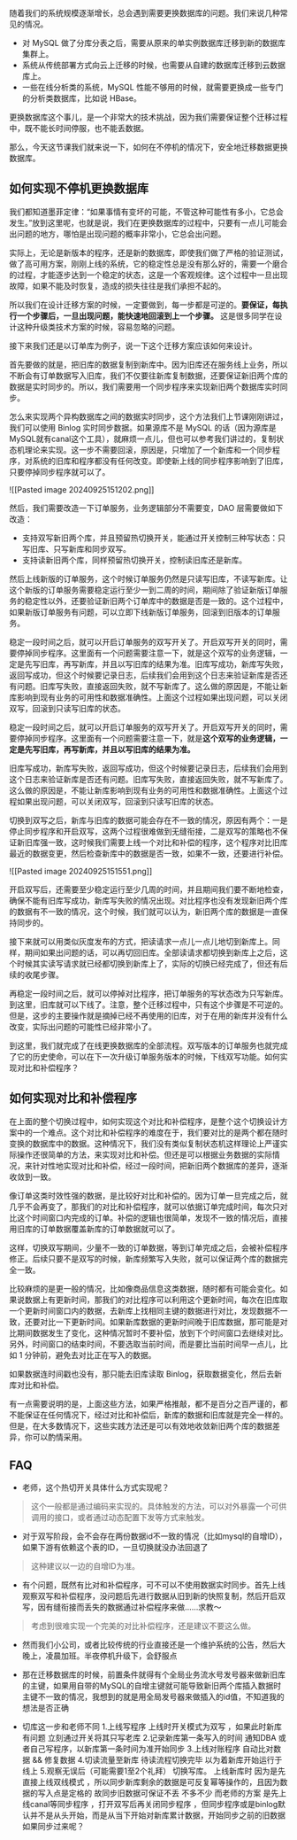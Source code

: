 
随着我们的系统规模逐渐增长，总会遇到需要更换数据库的问题。我们来说几种常见的情况。

- 对 MySQL 做了分库分表之后，需要从原来的单实例数据库迁移到新的数据库集群上。
- 系统从传统部署方式向云上迁移的时候，也需要从自建的数据库迁移到云数据库上。
- 一些在线分析类的系统，MySQL 性能不够用的时候，就需要更换成一些专门的分析类数据库，比如说 HBase。

更换数据库这个事儿，是一个非常大的技术挑战，因为我们需要保证整个迁移过程中，既不能长时间停服，也不能丢数据。

那么，今天这节课我们就来说一下，如何在不停机的情况下，安全地迁移数据更换数据库。

## 如何实现不停机更换数据库

我们都知道墨菲定律：“如果事情有变坏的可能，不管这种可能性有多小，它总会发生。”放到这里呢，也就是说，我们在更换数据库的过程中，只要有一点儿可能会出问题的地方，哪怕是出现问题的概率非常小，它总会出问题。

实际上，无论是新版本的程序，还是新的数据库，即使我们做了严格的验证测试，做了高可用方案，刚刚上线的系统，它的稳定性总是没有那么好的，需要一个磨合的过程，才能逐步达到一个稳定的状态，这是一个客观规律。这个过程中一旦出现故障，如果不能及时恢复，造成的损失往往是我们承担不起的。

所以我们在设计迁移方案的时候，一定要做到，每一步都是可逆的。**要保证，每执行一个步骤后，一旦出现问题，能快速地回滚到上一个步骤。** 这是很多同学在设计这种升级类技术方案的时候，容易忽略的问题。

接下来我们还是以订单库为例子，说一下这个迁移方案应该如何来设计。

首先要做的就是，把旧库的数据复制到新库中。因为旧库还在服务线上业务，所以不断会有订单数据写入旧库，我们不仅要往新库复制数据，还要保证新旧两个库的数据是实时同步的。所以，我们需要用一个同步程序来实现新旧两个数据库实时同步。

怎么来实现两个异构数据库之间的数据实时同步，这个方法我们上节课刚刚讲过，我们可以使用 Binlog 实时同步数据。如果源库不是 MySQL 的话（因为源库是MySQL就有canal这个工具），就麻烦一点儿，但也可以参考我们讲过的，复制状态机理论来实现。这一步不需要回滚，原因是，只增加了一个新库和一个同步程序，对系统的旧库和程序都没有任何改变。即使新上线的同步程序影响到了旧库，只要停掉同步程序就可以了。

![[Pasted image 20240925151202.png]]

然后，我们需要改造一下订单服务，业务逻辑部分不需要变，DAO 层需要做如下改造：

- 支持双写新旧两个库，并且预留热切换开关，能通过开关控制三种写状态：只写旧库、只写新库和同步双写。
- 支持读新旧两个库，同样预留热切换开关，控制读旧库还是新库。

然后上线新版的订单服务，这个时候订单服务仍然是只读写旧库，不读写新库。让这个新版的订单服务需要稳定运行至少一到二周的时间，期间除了验证新版订单服务的稳定性以外，还要验证新旧两个订单库中的数据是否是一致的。这个过程中，如果新版订单服务有问题，可以立即下线新版订单服务，回滚到旧版本的订单服务。

稳定一段时间之后，就可以开启订单服务的双写开关了。开启双写开关的同时，需要停掉同步程序。这里面有一个问题需要注意一下，就是这个双写的业务逻辑，一定是先写旧库，再写新库，并且以写旧库的结果为准。旧库写成功，新库写失败，返回写成功，但这个时候要记录日志，后续我们会用到这个日志来验证新库是否还有问题。旧库写失败，直接返回失败，就不写新库了。这么做的原因是，不能让新库影响到现有业务的可用性和数据准确性。上面这个过程如果出现问题，可以关闭双写，回滚到只读写旧库的状态。

稳定一段时间之后，就可以开启订单服务的双写开关了。开启双写开关的同时，需要停掉同步程序。这里面有一个问题需要注意一下，就是**这个双写的业务逻辑，一定是先写旧库，再写新库，并且以写旧库的结果为准。**

旧库写成功，新库写失败，返回写成功，但这个时候要记录日志，后续我们会用到这个日志来验证新库是否还有问题。旧库写失败，直接返回失败，就不写新库了。这么做的原因是，不能让新库影响到现有业务的可用性和数据准确性。上面这个过程如果出现问题，可以关闭双写，回滚到只读写旧库的状态。

切换到双写之后，新库与旧库的数据可能会存在不一致的情况，原因有两个：一是停止同步程序和开启双写，这两个过程很难做到无缝衔接，二是双写的策略也不保证新旧库强一致，这时候我们需要上线一个对比和补偿的程序，这个程序对比旧库最近的数据变更，然后检查新库中的数据是否一致，如果不一致，还要进行补偿。

![[Pasted image 20240925151551.png]]

开启双写后，还需要至少稳定运行至少几周的时间，并且期间我们要不断地检查，确保不能有旧库写成功，新库写失败的情况出现。对比程序也没有发现新旧两个库的数据有不一致的情况，这个时候，我们就可以认为，新旧两个库的数据是一直保持同步的。

接下来就可以用类似灰度发布的方式，把读请求一点儿一点儿地切到新库上。同样，期间如果出问题的话，可以再切回旧库。全部读请求都切换到新库上之后，这个时候其实读写请求就已经都切换到新库上了，实际的切换已经完成了，但还有后续的收尾步骤。

再稳定一段时间之后，就可以停掉对比程序，把订单服务的写状态改为只写新库。到这里，旧库就可以下线了。注意，整个迁移过程中，只有这个步骤是不可逆的。但是，这步的主要操作就是摘掉已经不再使用的旧库，对于在用的新库并没有什么改变，实际出问题的可能性已经非常小了。

到这里，我们就完成了在线更换数据库的全部流程。双写版本的订单服务也就完成了它的历史使命，可以在下一次升级订单服务版本的时候，下线双写功能。如何实现对比和补偿程序？

## 如何实现对比和补偿程序

在上面的整个切换过程中，如何实现这个对比和补偿程序，是整个这个切换设计方案中的一个难点。这个对比和补偿程序的难度在于，我们要对比的是两个都在随时变换的数据库中的数据。这种情况下，我们没有类似复制状态机这样理论上严谨实际操作还很简单的方法，来实现对比和补偿。但还是可以根据业务数据的实际情况，来针对性地实现对比和补偿，经过一段时间，把新旧两个数据库的差异，逐渐收敛到一致。

像订单这类时效性强的数据，是比较好对比和补偿的。因为订单一旦完成之后，就几乎不会再变了，那我们的对比和补偿程序，就可以依据订单完成时间，每次只对比这个时间窗口内完成的订单。补偿的逻辑也很简单，发现不一致的情况后，直接用旧库的订单数据覆盖新库的订单数据就可以了。

这样，切换双写期间，少量不一致的订单数据，等到订单完成之后，会被补偿程序修正。后续只要不是双写的时候，新库频繁写入失败，就可以保证两个库的数据完全一致。

比较麻烦的是更一般的情况，比如像商品信息这类数据，随时都有可能会变化。如果说数据上有更新时间，那我们的对比程序可以利用这个更新时间，每次在旧库取一个更新时间窗口内的数据，去新库上找相同主键的数据进行对比，发现数据不一致，还要对比一下更新时间。如果新库数据的更新时间晚于旧库数据，那可能是对比期间数据发生了变化，这种情况暂时不要补偿，放到下个时间窗口去继续对比。另外，时间窗口的结束时间，不要选取当前时间，而是要比当前时间早一点儿，比如 1 分钟前，避免去对比正在写入的数据。

如果数据连时间戳也没有，那只能去旧库读取 Binlog，获取数据变化，然后去新库对比和补偿。

有一点需要说明的是，上面这些方法，如果严格推敲，都不是百分之百严谨的，都不能保证在任何情况下，经过对比和补偿后，新库的数据和旧库就是完全一样的。但是，在大多数情况下，这些实践方法还是可以有效地收敛新旧两个库的数据差异，你可以酌情采用。

## FAQ

- 老师，这个热切开关具体什么方式实现呢？

> 这个一般都是通过编码来实现的。具体触发的方法，可以对外暴露一个可供调用的接口，或者通过动态配置下发等方式来触发。

- 对于双写阶段，会不会存在两份数据id不一致的情况（比如mysql的自增ID），如果下游有依赖这个表的ID，一旦切换就没办法回退了

> 这种建议以一边的自增ID为准。

- 有个问题，既然有比对和补偿程序，可不可以不使用数据实时同步。首先上线观察双写和补偿程序，没问题后先进行数据从旧到新的快照复制，然后开启双写，因有缝衔接而丢失的数据通过补偿程序来做……求教～

> 考虑到很难实现一个完美的对比补偿程序，还是建议不要这么做。


- 然而我们小公司，或者比较传统的行业直接还是一个维护系统的公告，然后大晚上，凌晨加班。半夜停机升级下，会舒服点

- 那在迁移数据库的时候，前置条件就得有个全局业务流水号发号器来做新旧库的主键，如果用自带的MySQL的自增主键就可能导致新旧两个库插入数据时主键不一致的情况，我想到的就是用全局发号器来做插入的id值，不知道我的想法是否正确

- 切库这一步和老师不同 1.上线写程序 上线时开关模式为双写 ，如果此时新库有问题 立刻通过开关将其只写老库 2.记录新库第一条写入的时间 通知DBA 或者自己写程序，以新库第一条时间为准开始同步 3.上线对账程序 自动比对数据 && 修复数据 4.切读流量至新库 待读流程切换完毕 以为着新库开始运行于线上 5.观察无误后（可能需要1至2个礼拜） 切换写库。 上线新库时 因为是先直接上线双线模式 ，所以同步新库剩余的数据是可反复幂等操作的，且因为数据的写入点是定格的 故同步旧数据可保证不丢 不多不少 而老师的方案 是先上线canal等同步程序 ，打开双写后再关闭同步程序 ，但同步程序或是binlog默认并不是从头开始，而是从当下开始对新库累计数据，开始同步之前的旧数据如果同步过来呢？


